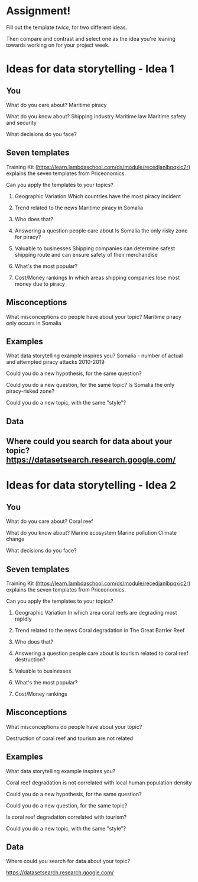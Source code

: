 # Assignment!

Fill out the template *twice*, for two different ideas.

Then compare and contrast and select one as the idea you're leaning towards
working on for your project week.


# Ideas for data storytelling - Idea 1

## You

What do you care about?
Maritime piracy

What do you know about?
Shipping industry
Maritime law
Maritime safety and security

What decisions do you face?


## Seven templates

Training Kit (https://learn.lambdaschool.com/ds/module/recedjanlbpqxic2r) explains the seven templates from Priceonomics.

Can you apply the templates to your topics? 

1. Geographic Variation
Which countries have the most piracy incident

2. Trend related to the news
Maritime piracy in Somalia

3. Who does that?


4. Answering a question people care about
Is Somalia the only risky zone for piracy?

5. Valuable to businesses
Shipping companies can determine safest shipping route and can ensure safety of their merchandise

6. What's the most popular?


7. Cost/Money rankings
In which areas shipping companies lose most money due to piracy

## Misconceptions

What misconceptions do people have about your topic?
Maritime piracy only occurs in Somalia

## Examples

What data storytelling example inspires you?
Somalia - number of actual and attempted piracy attacks 2010-2019

Could you do a new hypothesis, for the same question?


Could you do a new question, for the same topic?
Is Somalia the only piracy-risked zone?

Could you do a new topic, with the same "style"?


## Data

Where could you search for data about your topic?
https://datasetsearch.research.google.com/
---

# Ideas for data storytelling - Idea 2

## You

What do you care about?
Coral reef

What do you know about?
Marine ecosystem
Marine pollution
Climate change

What decisions do you face?


## Seven templates

Training Kit (https://learn.lambdaschool.com/ds/module/recedjanlbpqxic2r) explains the seven templates from Priceonomics.

Can you apply the templates to your topics? 

1. Geographic Variation
In which area coral reefs are degrading most rapidly 

2. Trend related to the news
Coral degradation in The Great Barrier Reef

3. Who does that?
 

4. Answering a question people care about
Is tourism related to coral reef destruction?

5. Valuable to businesses


6. What's the most popular?


7. Cost/Money rankings


## Misconceptions

What misconceptions do people have about your topic?

Destruction of coral reef and tourism are not related

## Examples

What data storytelling example inspires you?

Coral reef degradation is not correlated with local human population density

Could you do a new hypothesis, for the same question?

Could you do a new question, for the same topic?

Is coral reef degradation correlated with tourism?

Could you do a new topic, with the same "style"?


## Data

Where could you search for data about your topic?

https://datasetsearch.research.google.com/
